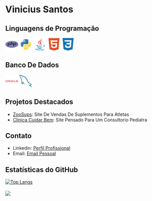 # Vinicius Santos

## Linguagens de Programação
<p align="left">
<img src="https://raw.githubusercontent.com/devicons/devicon/master/icons/php/php-original.svg" alt="PHP" width="40" height="40"/>
  <img src="https://raw.githubusercontent.com/devicons/devicon/master/icons/python/python-original.svg" alt="Python" width="40" height="40"/>
  <img src="https://raw.githubusercontent.com/devicons/devicon/master/icons/java/java-original.svg" alt="Java" width="40" height="40"/>
  <img src="https://raw.githubusercontent.com/devicons/devicon/master/icons/html5/html5-plain.svg" alt="HTML" width="40" height="40"/>
  <img src="https://raw.githubusercontent.com/devicons/devicon/master/icons/css3/css3-plain.svg" alt="CSS" width="40" height="40"/>

</p>

## Banco De Dados
<p align="left">
  <img src="https://raw.githubusercontent.com/devicons/devicon/master/icons/oracle/oracle-original.svg" alt="Oracle" width="40" height="40"/>
  <img src="https://raw.githubusercontent.com/devicons/devicon/master/icons/mysql/mysql-original.svg" alt="MySQL" width="40" height="40"/>
  <!-- Adicione mais logos conforme necessário -->
</p>

## Projetos Destacados
- [ZooSups](https://github.com/yZero19/ZooSups2): Site De Vendas De Suplementos Para Atletas
- [Clinica Cuidar Bem](https://github.com/yZero19/cuidar-bem): Site Pensado Para Um Consultorio Pediatra


## Contato
- Linkedin: [ Perfil Profissional ](https://www.linkedin.com/in/vinicius-santos-1aabb1197/)
- Email: [ Email Pessoal ](vinicius.santos110vs@gmail.com)

## Estatísticas do GitHub


<div>
  <a href="https://github.com/yZero19/github-readme-stats">
  <img  src="https://github-readme-stats.vercel.app/api/top-langs/?username=yZero19&langs_count=8" alt="Top Langs" />
  </a> 
  <br><br>
  <a href="https://github.com/yZero19/github-readme-stats">
  <img height= 200 align="center" src="https://github-readme-stats.vercel.app/api?username=yZero19" />
</a>

</div>
